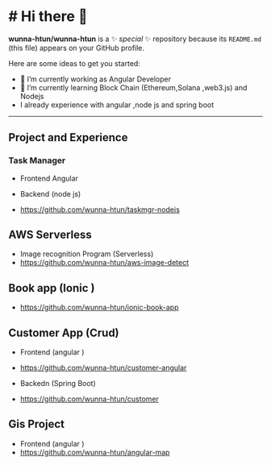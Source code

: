 # # Hi there 👋


**wunna-htun/wunna-htun** is a ✨ _special_ ✨ repository because its `README.md` (this file) appears on your GitHub profile.

Here are some ideas to get you started:

- 🔭 I’m currently working as Angular Developer
- 🌱 I’m currently learning Block Chain (Ethereum,Solana ,web3.js) and Nodejs 
-  I already experience with angular ,node js and spring boot 

___

## Project and Experience


### Task Manager 

 * Frontend Angular 

 * Backend (node js)
 * https://github.com/wunna-htun/taskmgr-nodejs


## AWS Serverless

* Image recognition Program (Serverless)
* https://github.com/wunna-htun/aws-image-detect



## Book app (Ionic )

* https://github.com/wunna-htun/ionic-book-app

## Customer App (Crud)

* Frontend (angular )
* https://github.com/wunna-htun/customer-angular

* Backedn (Spring Boot)
* https://github.com/wunna-htun/customer


## Gis Project 

* Frontend (angular )
* https://github.com/wunna-htun/angular-map



<!-- 
- 👯 I’m looking to collaborate on ...
- 🤔 I’m looking for help with 
- 💬 Ask me about ...
- 📫 How to reach me: ...
- 😄 Pronouns: ...
- ⚡ Fun fact: ... -->


